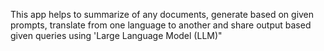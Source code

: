 This app helps to summarize of any documents, generate based on given prompts, translate from one language to another and share output based given queries using 'Large Language Model (LLM)" 
